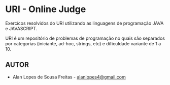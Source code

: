 # URI - Online Judge
Exercícos resolvidos do URI utilizando as linguagens de programação JAVA e JAVASCRIPT.

URI é um repositório de problemas de programação no quais são separados por categorias (iniciante, ad-hoc, strings, etc) e 
dificuldade variante de 1 a 10.

## **AUTOR**
- Alan Lopes de Sousa Freitas - alanlopes4@gmail.com

